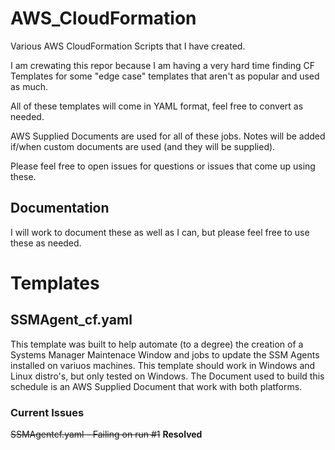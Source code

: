 # AWS_CloudFormation
Various AWS CloudFormation Scripts that I have created.

I am crewating this repor because I am having a very hard time finding CF Templates for some "edge case" templates that aren't as popular and used as much.

All of these templates will come in YAML format, feel free to convert as needed.

AWS Supplied Documents are used for all of these jobs. Notes will be added if/when custom documents are used (and they will be supplied).

Please feel free to open issues for questions or issues that come up using these.

## Documentation
I will work to document these as well as I can, but please feel free to use these as needed.

# Templates

## SSMAgent_cf.yaml

This template was built to help automate (to a degree) the creation of a Systems Manager Maintenace Window and jobs to update the SSM Agents installed on variuos machines. This template should work in Windows and Linux distro's, but only tested on Windows. The Document used to build this schedule is an AWS Supplied Document that work with both platforms.

### Current Issues

~~SSMAgentcf.yaml - Failing on run #1~~ **Resolved**
